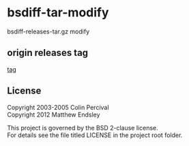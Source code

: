 # bsdiff-tar-modify
bsdiff-releases-tar.gz  modify

## origin releases tag
[tag](https://github.com/mendsley/bsdiff/releases)

## License
Copyright 2003-2005 Colin Percival<br>
Copyright 2012 Matthew Endsley

This project is governed by the BSD 2-clause license.<br>
For details see the file titled LICENSE in the project root folder.

